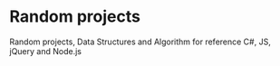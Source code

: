 # Random projects

Random projects, Data Structures and Algorithm for reference
C#, JS, jQuery and Node.js